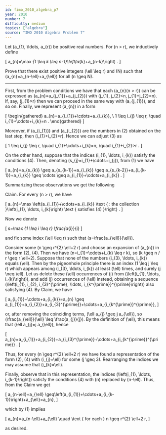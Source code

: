 ```yaml
---
id: fimo_2010_algebra_p7
year: 2010
number: 7
difficulty: medium
topics: ["algebra"]
source: "IMO 2010 Algebra Problem 7"
---
```


Let \(a_{1}, \ldots, a_{r}\) be positive real numbers. For \(n > r\), we inductively define

\[
a_{n}=\max _{1 \leq k \leq n-1}\left(a_{k}+a_{n-k}\right) .
\]

Prove that there exist positive integers \(\ell \leq r\) and \(N\) such that \(a_{n}=a_{n-\ell}+a_{\ell}\) for all \(n \geq N\).

---
First, from the problem conditions we have that each \(a_{n}(n > r)\) can be expressed as \(a_{n}=a_{j_{1}}+a_{j_{2}}\) with \(j_{1}, j_{2}<n, j_{1}+j_{2}=n\). If, say, \(j_{1}>r\) then we can proceed in the same way with \(a_{j_{1}}\), and so on. Finally, we represent \(a_{n}\) in a form

\[
\begin{gathered}
a_{n}=a_{i_{1}}+\cdots+a_{i_{k}}, \\
1 \leq i_{j} \leq r, \quad i_{1}+\cdots+i_{k}=n .
\end{gathered}
\]

Moreover, if \(a_{i_{1}}\) and \(a_{i_{2}}\) are the numbers in (2) obtained on the last step, then \(i_{1}+i_{2}>r\). Hence we can adjust (3) as

\[
1 \leq i_{j} \leq r, \quad i_{1}+\cdots+i_{k}=n, \quad i_{1}+i_{2}>r .
\]

On the other hand, suppose that the indices \(i_{1}, \ldots, i_{k}\) satisfy the conditions (4). Then, denoting \(s_{j}=i_{1}+\cdots+i_{j}\), from (1) we have

\[
a_{n}=a_{s_{k}} \geq a_{s_{k-1}}+a_{i_{k}} \geq a_{s_{k-2}}+a_{i_{k-1}}+a_{i_{k}} \geq \cdots \geq a_{i_{1}}+\cdots+a_{i_{k}} .
\]

Summarizing these observations we get the following

Claim. For every \(n > r\), we have

\[
a_{n}=\max \left\{a_{i_{1}}+\cdots+a_{i_{k}} \text { : the collection }\left(i_{1}, \ldots, i_{k}\right) \text { satisfies (4) }\right\} .
\]

Now we denote

\[
s=\max _{1 \leq i \leq r} \frac{a_{i}}{i}
\]

and fix some index \(\ell \leq r\) such that \(s=\frac{a_{\ell}}{\ell}\).

Consider some \(n \geq r^{2} \ell+2 r\) and choose an expansion of \(a_{n}\) in the form (2), (4). Then we have \(n=i_{1}+\cdots+i_{k} \leq r k\), so \(k \geq n / r \geq r \ell+2\). Suppose that none of the numbers \(i_{3}, \ldots, i_{k}\) equals \(\ell\). Then by the pigeonhole principle there is an index \(1 \leq j \leq r\) which appears among \(i_{3}, \ldots, i_{k}\) at least \(\ell\) times, and surely \(j \neq \ell\). Let us delete these \(\ell\) occurrences of \(j\) from \(\left(i_{1}, \ldots, i_{k}\right)\), and add \(j\) occurrences of \(\ell\) instead, obtaining a sequence \(\left(i_{1}, i_{2}, i_{3}^{\prime}, \ldots, i_{k^{\prime}}^{\prime}\right)\) also satisfying (4). By Claim, we have

\[
a_{i_{1}}+\cdots+a_{i_{k}}=a_{n} \geq a_{i_{1}}+a_{i_{2}}+a_{i_{3}^{\prime}}+\cdots+a_{i_{k^{\prime}}^{\prime}},
\]

or, after removing the coinciding terms, \(\ell a_{j} \geq j a_{\ell}\), so \(\frac{a_{\ell}}{\ell} \leq \frac{a_{j}}{j}\). By the definition of \(\ell\), this means that \(\ell a_{j}=j a_{\ell}\), hence

\[
a_{n}=a_{i_{1}}+a_{i_{2}}+a_{i_{3}^{\prime}}+\cdots+a_{i_{k^{\prime}}^{\prime}} .
\]

Thus, for every \(n \geq r^{2} \ell+2 r\) we have found a representation of the form (2), (4) with \(i_{j}=\ell\) for some \(j \geq 3\). Rearranging the indices we may assume that \(i_{k}=\ell\).

Finally, observe that in this representation, the indices \(\left(i_{1}, \ldots, i_{k-1}\right)\) satisfy the conditions (4) with \(n\) replaced by \(n-\ell\). Thus, from the Claim we get

\[
a_{n-\ell}+a_{\ell} \geq\left(a_{i_{1}}+\cdots+a_{i_{k-1}}\right)+a_{\ell}=a_{n},
\]

which by (1) implies

\[
a_{n}=a_{n-\ell}+a_{\ell} \quad \text { for each } n \geq r^{2} \ell+2 r,
\]

as desired.
